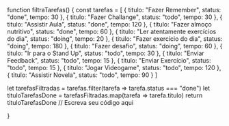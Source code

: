 function filtraTarefas() {
const tarefas = [
{ titulo: "Fazer Remember", status: "done", tempo: 30 },
{ titulo: "Fazer Challange", status: "todo", tempo: 30 },
{ titulo: "Assistir Aula", status: "done", tempo: 120 },
{ titulo: "Fazer almoço nutritivo", status: "done", tempo: 60 },
{ titulo: "Ler atentamente exercícios do dia", status: "doing", tempo: 20 },
{ titulo: "Fazer exercício do dia", status: "doing", tempo: 180 },
{ titulo: "Fazer desafio", status: "doing", tempo: 60 },
{ titulo: "Ir para o Stand Up", status: "todo", tempo: 30 },
{ titulo: "Enviar Feedback", status: "todo", tempo: 15 },
{ titulo: "Enviar Exercício", status: "todo", tempo: 15 },
{ titulo: "Jogar Videogame", status: "todo", tempo: 120 },
{ titulo: "Assistir Novela", status: "todo", tempo: 90 }
]

let tarefasFiltradas = tarefas.filter(tarefa => tarefa.status === "done")
let tituloTarefasDone = tarefasFiltradas.map(tarefa => tarefa.titulo)
return tituloTarefasDone
// Escreva seu código aqui

}
